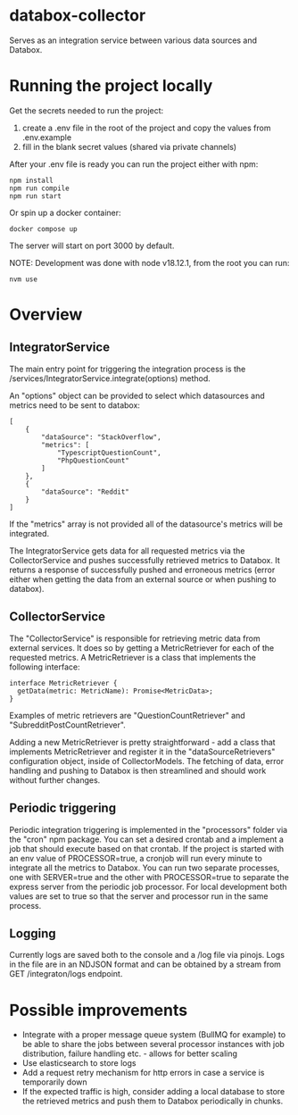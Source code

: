 # databox-collector
Serves as an integration service between various data sources and Databox.

# Running the project locally
Get the secrets needed to run the project:
1. create a .env file in the root of the project and copy the values from .env.example
2. fill in the blank secret values (shared via private channels)

After your .env file is ready you can run the project either with npm:

    npm install
    npm run compile
    npm run start

Or spin up a docker container:

    docker compose up

The server will start on port 3000 by default.

NOTE: 
Development was done with node v18.12.1, from the root you can run:

    nvm use


# Overview

## IntegratorService

The main entry point for triggering the integration process is the /services/IntegratorService.integrate(options) method.

An "options" object can be provided to select which datasources and metrics need to be sent to databox:

    [
        {
            "dataSource": "StackOverflow",
            "metrics": [
                "TypescriptQuestionCount",
                "PhpQuestionCount"
            ]
        },
        {
            "dataSource": "Reddit"
        }
    ]

If the "metrics" array is not provided all of the datasource's metrics will be integrated.

The IntegratorService gets data for all requested metrics via the CollectorService and pushes successfully retrieved metrics to Databox. It returns a response of successfully pushed and erroneous metrics (error either when getting the data from an external source or when pushing to databox).

## CollectorService

The "CollectorService" is responsible for retrieving metric data from external services. It does so by getting a MetricRetriever for each of the requested metrics. A MetricRetriever is a class that implements the following interface:

    interface MetricRetriever {
      getData(metric: MetricName): Promise<MetricData>;
    }

Examples of metric retrievers are "QuestionCountRetriever" and "SubredditPostCountRetriever". 

Adding a new MetricRetriever is pretty straightforward - add a class that implements MetricRetriever and register it in the "dataSourceRetrievers" configuration object, inside of CollectorModels. The fetching of data, error handling and pushing to Databox is then streamlined and should work without further changes.

## Periodic triggering

Periodic integration triggering is implemented in the "processors" folder via the "cron" npm package. You can set a desired crontab and a implement a job that should execute based on that crontab. If the project is started with an env value of PROCESSOR=true, a cronjob will run every minute to integrate all the metrics to Databox.
You can run two separate processes, one with SERVER=true and the other with PROCESSOR=true to separate the express server from the periodic job processor. For local development both values are set to true so that the server and processor run in the same process.

## Logging

Currently logs are saved both to the console and a <root>/log file via pinojs. Logs in the file are in an NDJSON format and can be obtained by a stream from GET /integraton/logs endpoint.

# Possible improvements

- Integrate with a proper message queue system (BullMQ for example) to be able to share the jobs between several processor instances with job distribution, failure handling etc. - allows for better scaling
- Use elasticsearch to store logs
- Add a request retry mechanism for http errors in case a service is temporarily down
- If the expected traffic is high, consider adding a local database to store the retrieved metrics and push them to Databox periodically in chunks.
